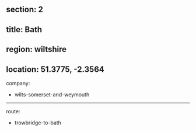 section: 2
----
title: Bath
----
region: wiltshire
----
location: 51.3775, -2.3564
----
company:
- wilts-somerset-and-weymouth
----
route:
- trowbridge-to-bath
